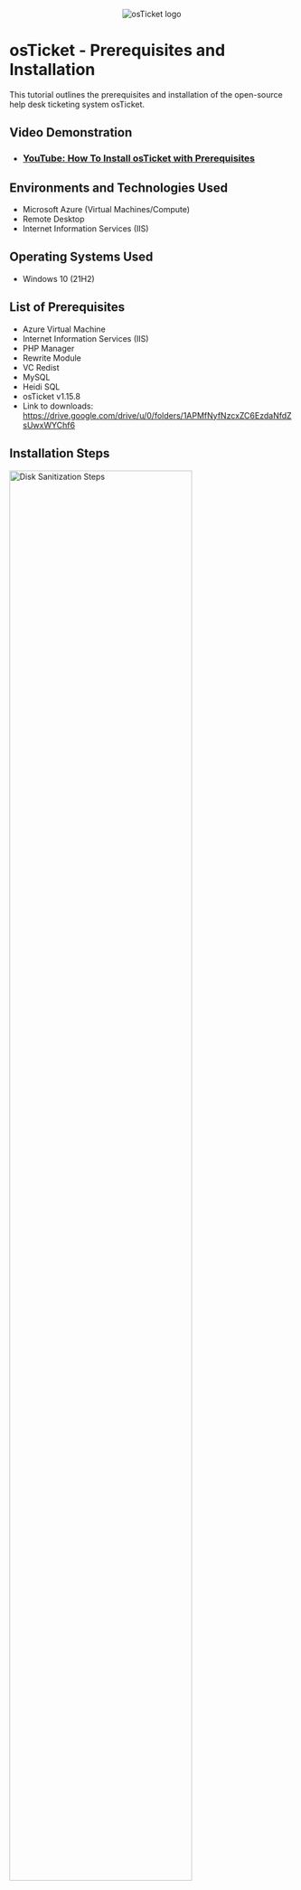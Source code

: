 <p align="center">
<img src="https://i.imgur.com/Clzj7Xs.png" alt="osTicket logo"/>
</p>

<h1>osTicket - Prerequisites and Installation</h1>
This tutorial outlines the prerequisites and installation of the open-source help desk ticketing system osTicket.<br />


<h2>Video Demonstration</h2>

- ### [YouTube: How To Install osTicket with Prerequisites](https://www.youtube.com)

<h2>Environments and Technologies Used</h2>

- Microsoft Azure (Virtual Machines/Compute)
- Remote Desktop
- Internet Information Services (IIS)

<h2>Operating Systems Used </h2>

- Windows 10</b> (21H2)

<h2>List of Prerequisites</h2>

- Azure Virtual Machine
- Internet Information Services (IIS)
- PHP Manager
- Rewrite Module
- VC Redist
- MySQL
- Heidi SQL
- osTicket v1.15.8
- Link to downloads: https://drive.google.com/drive/u/0/folders/1APMfNyfNzcxZC6EzdaNfdZsUwxWYChf6
  
<h2>Installation Steps</h2>

<p>
<img src="https://i.imgur.com/DJmEXEB.png" height="80%" width="80%" alt="Disk Sanitization Steps"/>
</p>
<p>
<h3>Part 1 (Create Virtual Machine in Azure)</h3>
<p>
  
- Create a Resource Group
- Create a Windows 10 Virtual Machine (VM) with 2-4 Virtual CPUs
- When creating the VM, allow it to create a new Virtual Network (Vnet)
  
</p>
  
<p>
  
- Create another Windows 10 VM with 2-4 vCPUs
- Name: vm-osticket
- Username: labuser (for example/whatever you choose)
- Password: osTicketPassword1! (for example/whatever you choose)
  
</p>
<br />

<p>
<img src="https://i.imgur.com/DJmEXEB.png" height="80%" width="80%" alt="Disk Sanitization Steps"/>
</p>
<p>
Using Remote Desktop, access vm-osticket. This is the VM we will be installing the files linked below. 

- Open this:  <a href="https://drive.google.com/drive/u/1/folders/1APMfNyfNzcxZC6EzdaNfdZsUwxWYChf6">Installation Files</a>

- We will use these files to install osTicket and some of the dependencies.

</p>
<br />

<p>
  
![image](https://github.com/n8som/osticket-prereqs/assets/110139109/ef7adb9c-2185-4ad8-ab31-0bd456e0f644)

</p>
<p>

- Install / Enable IIS in Windows WITH
- IIS Management Console
- Internet Information Services -> Web Management Tools -> IIS Management Console
- [X] IIS Management Console

- and CGI and Common HTTP Features
- World Wide Web Services -> Application Development Features ->
- [X] CGI
- [X] Common HTTP Features

</p>
<br />

<p>
<img src="https://i.imgur.com/DJmEXEB.png" height="80%" width="80%" alt="Disk Sanitization Steps"/>
</p>
<p>
  
- From the Installation Files, download and install PHP Manager for IIS (PHPManagerForIIS_V1.5.0.msi)

- From the Installation Files, download and install the Rewrite Module (rewrite_amd64_en-US.msi)

- Create the directory C:\PHP

- From the Installation Files, download PHP 7.3.8 (php-7.3.8-nts-Win32-VC15-x86.zip) and unzip the contents into C:\PHP

- From the Installation Files, download and install VC_redist.x86.exe.

</p>
<br />

<p>
<img src="https://i.imgur.com/DJmEXEB.png" height="80%" width="80%" alt="Disk Sanitization Steps"/>
</p>
<p>

- From the Installation Files, download and install MySQL 5.5.62 (mysql-5.5.62-win32.msi)
  1. Typical Setup 
  2. Launch Configuration Wizard (after install) 
  3. Standard Configuration 
  4. Use Password1 for password

</p>
<br />

<p>
<img src="https://i.imgur.com/DJmEXEB.png" height="80%" width="80%" alt="Disk Sanitization Steps"/>
</p>
<p>

- Open IIS as an Admin

- Register PHP from within IIS

- Reload IIS (Open IIS, Stop and Start the server)

</p>
<br />

<p>
<img src="https://i.imgur.com/DJmEXEB.png" height="80%" width="80%" alt="Disk Sanitization Steps"/>
</p>
<p>
  
- Install osTicket v1.15.8
- Download osTicket from the Installation Files Folder
- Extract and copy “upload” folder to c:\inetpub\wwwroot
- Within c:\inetpub\wwwroot, Rename “upload” to “osTicket”
- Reload IIS again (Open IIS, Stop and Start the server)
  
</p>
<br />

<p>
<img src="https://i.imgur.com/DJmEXEB.png" height="80%" width="80%" alt="Disk Sanitization Steps"/>
</p>
<p>
  
- Go to sites -> Default -> osTicket
  1. On the right, click “Browse *:80”

(Note that some extensions are not enabled)

- Go back to IIS, sites -> Default -> osTicket
  1. Double-click PHP Manager
  2. Click “Enable or disable an extension”
   - Enable: php_imap.dll
   - Enable: php_intl.dll
   - Enable: php_opcache.dll
   - Refresh the osTicket site in your browse, observe the changes

</p>
<br />

<p>
<img src="https://i.imgur.com/DJmEXEB.png" height="80%" width="80%" alt="Disk Sanitization Steps"/>
</p>
<p>
  
- Rename: ost-config.php
   - From: C:\inetpub\wwwroot\osTicket\include\ost-sampleconfig.php
   - To: C:\inetpub\wwwroot\osTicket\include\ost-config.php
- Assign Permissions: ost-config.php
   - Disable inheritance -> Remove All
   - New Permissions -> Everyone -> All

</p>
<br />

<p> 

Continue Setting up osTicket in the browser (click Continue)
- Name Helpdesk
- Default email (receives email from customers)
  
</p>

<p>
<img src="https://i.imgur.com/DJmEXEB.png" height="80%" width="80%" alt="Disk Sanitization Steps"/>
</p>
<p>

From the Installation Files, download and install HeidiSQL.
- Open Heidi SQL
   - Create a new session, root/Password1
   - Connect to the session
   - Create a database called “osTicket”

- Continue Setting up osticket in the browser
   - MySQL Database: osTicket
   - MySQL Username: root
   - MySQL Password: Password1
   - Click “Install Now!”

</p>
<br />

<p>
<img src="https://i.imgur.com/DJmEXEB.png" height="80%" width="80%" alt="Disk Sanitization Steps"/>
</p>
<p>
Congratulations, hopefully it is installed with no errors!

  - Browse to your help desk login page: http://localhost/osTicket/scp/login.php
  - End Users osTicket URL: http://localhost/osTicket/


</p>
<br />
